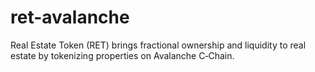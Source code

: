 # ret-avalanche
Real Estate Token (RET) brings fractional ownership and liquidity to real estate by tokenizing properties on Avalanche C‑Chain.
